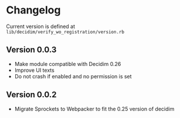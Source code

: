 # Changelog
Current version is defined at `lib/decidim/verify_wo_registration/version.rb`

## Version 0.0.3

- Make module compatible with Decidim 0.26
- Improve UI texts
- Do not crash if enabled and no permission is set


## Version 0.0.2
- Migrate Sprockets to Webpacker to fit the 0.25 version of decidim
